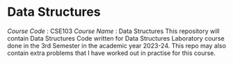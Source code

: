 # Data Structures
*Course Code* : CSE103
*Course Name* : Data Structures
This repository will contain Data Structures Code written for Data Structures Laboratory course done in the 3rd Semester in the academic year 2023-24.
This repo may also contain extra problems that I have worked out in practise for this course.
